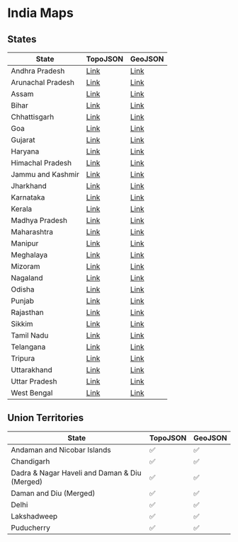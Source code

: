 # India Maps

## States

| State             | TopoJSON                                                                                       | GeoJSON                                                                                       |
|-------------------|-------------------------------------------------------------------------------------------------|-----------------------------------------------------------------------------------------------|
| Andhra Pradesh    | [Link](https://cdn.jsdelivr.net/gh/udit-001/india-maps@9828da6/topojson/states/andhra-pradesh.json)     | [Link](https://cdn.jsdelivr.net/gh/udit-001/india-maps@9828da6/geojson/states/andhra-pradesh.geojson)   |
| Arunachal Pradesh | [Link](https://cdn.jsdelivr.net/gh/udit-001/india-maps@9828da6/topojson/states/arunachal-pradesh.json)  | [Link](https://cdn.jsdelivr.net/gh/udit-001/india-maps@9828da6/geojson/states/arunachal-pradesh.geojson)|
| Assam             | [Link](https://cdn.jsdelivr.net/gh/udit-001/india-maps@9828da6/topojson/states/assam.json)              | [Link](https://cdn.jsdelivr.net/gh/udit-001/india-maps@9828da6/geojson/states/assam.geojson)           |
| Bihar             | [Link](https://cdn.jsdelivr.net/gh/udit-001/india-maps@9828da6/topojson/states/bihar.json)              | [Link](https://cdn.jsdelivr.net/gh/udit-001/india-maps@9828da6/geojson/states/bihar.geojson)           |
| Chhattisgarh      | [Link](https://cdn.jsdelivr.net/gh/udit-001/india-maps@9828da6/topojson/states/chhattisgarh.json)       | [Link](https://cdn.jsdelivr.net/gh/udit-001/india-maps@9828da6/geojson/states/chhattisgarh.geojson)    |
| Goa               | [Link](https://cdn.jsdelivr.net/gh/udit-001/india-maps@9828da6/topojson/states/goa.json)                | [Link](https://cdn.jsdelivr.net/gh/udit-001/india-maps@9828da6/geojson/states/goa.geojson)             |
| Gujarat           | [Link](https://cdn.jsdelivr.net/gh/udit-001/india-maps@9828da6/topojson/states/gujarat.json)            | [Link](https://cdn.jsdelivr.net/gh/udit-001/india-maps@9828da6/geojson/states/gujarat.geojson)         |
| Haryana           | [Link](https://cdn.jsdelivr.net/gh/udit-001/india-maps@9828da6/topojson/states/haryana.json)            | [Link](https://cdn.jsdelivr.net/gh/udit-001/india-maps@9828da6/geojson/states/haryana.geojson)         |
| Himachal Pradesh  | [Link](https://cdn.jsdelivr.net/gh/udit-001/india-maps@9828da6/topojson/states/himachal-pradesh.json)   | [Link](https://cdn.jsdelivr.net/gh/udit-001/india-maps@9828da6/geojson/states/himachal-pradesh.geojson)|
| Jammu and Kashmir | [Link](https://cdn.jsdelivr.net/gh/udit-001/india-maps@9828da6/topojson/states/jammu-and-kashmir.json)  | [Link](https://cdn.jsdelivr.net/gh/udit-001/india-maps@9828da6/geojson/states/jammu-and-kashmir.geojson)|
| Jharkhand         | [Link](https://cdn.jsdelivr.net/gh/udit-001/india-maps@9828da6/topojson/states/jharkhand.json)          | [Link](https://cdn.jsdelivr.net/gh/udit-001/india-maps@9828da6/geojson/states/jharkhand.geojson)       |
| Karnataka         | [Link](https://cdn.jsdelivr.net/gh/udit-001/india-maps@9828da6/topojson/states/karnataka.json)          | [Link](https://cdn.jsdelivr.net/gh/udit-001/india-maps@9828da6/geojson/states/karnataka.geojson)       |
| Kerala            | [Link](https://cdn.jsdelivr.net/gh/udit-001/india-maps@9828da6/topojson/states/kerala.json)             | [Link](https://cdn.jsdelivr.net/gh/udit-001/india-maps@9828da6/geojson/states/kerala.geojson)          |
| Madhya Pradesh    | [Link](https://cdn.jsdelivr.net/gh/udit-001/india-maps@9828da6/topojson/states/madhya-pradesh.json)     | [Link](https://cdn.jsdelivr.net/gh/udit-001/india-maps@9828da6/geojson/states/madhya-pradesh.geojson) |
| Maharashtra       | [Link](https://cdn.jsdelivr.net/gh/udit-001/india-maps@9828da6/topojson/states/maharashtra.json)        | [Link](https://cdn.jsdelivr.net/gh/udit-001/india-maps@9828da6/geojson/states/maharashtra.geojson)    |
| Manipur           | [Link](https://cdn.jsdelivr.net/gh/udit-001/india-maps@9828da6/topojson/states/manipur.json)            | [Link](https://cdn.jsdelivr.net/gh/udit-001/india-maps@9828da6/geojson/states/manipur.geojson)        |
| Meghalaya         | [Link](https://cdn.jsdelivr.net/gh/udit-001/india-maps@9828da6/topojson/states/meghalaya.json)          | [Link](https://cdn.jsdelivr.net/gh/udit-001/india-maps@9828da6/geojson/states/meghalaya.geojson)      |
| Mizoram           | [Link](https://cdn.jsdelivr.net/gh/udit-001/india-maps@9828da6/topojson/states/mizoram.json)            | [Link](https://cdn.jsdelivr.net/gh/udit-001/india-maps@9828da6/geojson/states/mizoram.geojson)        |
| Nagaland          | [Link](https://cdn.jsdelivr.net/gh/udit-001/india-maps@9828da6/topojson/states/nagaland.json)           | [Link](https://cdn.jsdelivr.net/gh/udit-001/india-maps@9828da6/geojson/states/nagaland.geojson)       |
| Odisha            | [Link](https://cdn.jsdelivr.net/gh/udit-001/india-maps@9828da6/topojson/states/odisha.json)             | [Link](https://cdn.jsdelivr.net/gh/udit-001/india-maps@9828da6/geojson/states/odisha.geojson)         |
| Punjab            | [Link](https://cdn.jsdelivr.net/gh/udit-001/india-maps@9828da6/topojson/states/punjab.json)             | [Link](https://cdn.jsdelivr.net/gh/udit-001/india-maps@9828da6/geojson/states/punjab.geojson)         |
| Rajasthan         | [Link](https://cdn.jsdelivr.net/gh/udit-001/india-maps@9828da6/topojson/states/rajasthan.json)          | [Link](https://cdn.jsdelivr.net/gh/udit-001/india-maps@9828da6/geojson/states/rajasthan.geojson)      |
| Sikkim            | [Link](https://cdn.jsdelivr.net/gh/udit-001/india-maps@9828da6/topojson/states/sikkim.json)             | [Link](https://cdn.jsdelivr.net/gh/udit-001/india-maps@9828da6/geojson/states/sikkim.geojson)         |
| Tamil Nadu        | [Link](https://cdn.jsdelivr.net/gh/udit-001/india-maps@9828da6/topojson/states/tamil-nadu.json)         | [Link](https://cdn.jsdelivr.net/gh/udit-001/india-maps@9828da6/geojson/states/tamil-nadu.geojson)     |
| Telangana         | [Link](https://cdn.jsdelivr.net/gh/udit-001/india-maps@9828da6/topojson/states/telangana.json)          | [Link](https://cdn.jsdelivr.net/gh/udit-001/india-maps@9828da6/geojson/states/telangana.geojson)      |
| Tripura           | [Link](https://cdn.jsdelivr.net/gh/udit-001/india-maps@9828da6/topojson/states/tripura.json)            | [Link](https://cdn.jsdelivr.net/gh/udit-001/india-maps@9828da6/geojson/states/tripura.geojson)        |
| Uttarakhand       | [Link](https://cdn.jsdelivr.net/gh/udit-001/india-maps@9828da6/topojson/states/uttarakhand.json)        | [Link](https://cdn.jsdelivr.net/gh/udit-001/india-maps@9828da6/geojson/states/uttarakhand.geojson)    |
| Uttar Pradesh     | [Link](https://cdn.jsdelivr.net/gh/udit-001/india-maps@9828da6/topojson/states/uttar-pradesh.json)      | [Link](https://cdn.jsdelivr.net/gh/udit-001/india-maps@9828da6/geojson/states/uttar-pradesh.geojson)  |
| West Bengal       | [Link](https://cdn.jsdelivr.net/gh/udit-001/india-maps@9828da6/topojson/states/west-bengal.json)        | [Link](https://cdn.jsdelivr.net/gh/udit-001/india-maps@9828da6/geojson/states/west-bengal.geojson)    |





## Union Territories

| State                                       | TopoJSON | GeoJSON |
|---------------------------------------------|----------|---------|
| Andaman and Nicobar Islands                | ✅        | ✅      |
| Chandigarh                                  | ✅        | ✅      |
| Dadra & Nagar Haveli and Daman & Diu (Merged)| ✅        | ✅      |
| Daman and Diu (Merged)                      | ✅        | ✅      |
| Delhi                                       | ✅        | ✅      |
| Lakshadweep                                 | ✅        | ✅      |
| Puducherry                                  | ✅        | ✅      |
